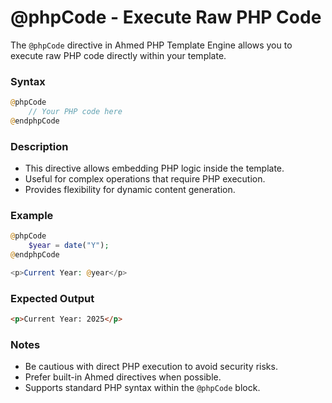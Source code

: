 # @phpCode - Execute Raw PHP Code

The `@phpCode` directive in Ahmed PHP Template Engine allows you to execute raw PHP code directly within your template.

### Syntax

```php
@phpCode
    // Your PHP code here
@endphpCode
```

### Description

* This directive allows embedding PHP logic inside the template.
* Useful for complex operations that require PHP execution.
* Provides flexibility for dynamic content generation.

### Example

```php
@phpCode
    $year = date("Y");
@endphpCode

<p>Current Year: @year</p>
```

### Expected Output

```html
<p>Current Year: 2025</p>
```

### Notes

* Be cautious with direct PHP execution to avoid security risks.
* Prefer built-in Ahmed directives when possible.
* Supports standard PHP syntax within the `@phpCode` block.
